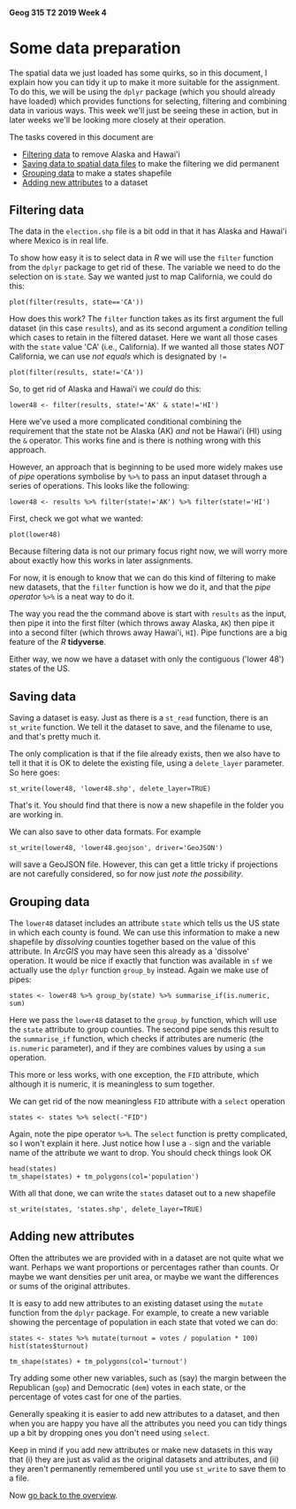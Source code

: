 #### Geog 315 T2 2019 Week 4
# Some data preparation
The spatial data we just loaded has some quirks, so in this document, I explain how you can tidy it up to make it more suitable for the assignment. To do this, we will be using the `dplyr` package (which you should already have loaded) which provides functions for selecting, filtering and combining data in various ways. This week we'll just be seeing these in action, but in later weeks we'll be looking more closely at their operation.

The tasks covered in this document are
+ [Filtering data](#filtering-data) to remove Alaska and Hawai'i
+ [Saving data to spatial data files](#saving-data) to make the filtering we did permanent
+ [Grouping data](#grouping-data) to make a states shapefile
+ [Adding new attributes](#adding-new-attributes) to a dataset

## Filtering data
The data in the `election.shp` file is a bit odd in that it has Alaska and Hawai'i where Mexico is in real life. 

To show how easy it is to select data in *R* we will use the `filter` function from the `dplyr` package to get rid of these. The variable we need to do the selection on is `state`. Say we wanted just to map California, we could do this:

```{r}
plot(filter(results, state=='CA'))
```

How does this work? The `filter` function takes as its first argument the full dataset (in this case `results`), and as its second argument a *condition* telling which cases to retain in the filtered dataset. Here we want all those cases with the `state` value 'CA' (i.e., California). If we wanted all those states *NOT* California, we can use *not equals* which is designated by `!=`

```{r}
plot(filter(results, state!='CA'))
```

So, to get rid of Alaska and Hawai'i we *could* do this:

```{r}
lower48 <- filter(results, state!='AK' & state!='HI')
```

Here we've used a more complicated conditional combining the requirement that the state not be Alaska (AK) *and* not be Hawai'i (HI) using the `&` operator. This works fine and is there is nothing wrong with this approach. 

However, an approach that is beginning to be used more widely makes use of *pipe* operations symbolise by `%>%` to pass an input dataset through a series of operations. This looks like the following:


```{r}
lower48 <- results %>% filter(state!='AK') %>% filter(state!='HI')
```

First, check we got what we wanted:

```{r}
plot(lower48)
```

Because filtering data is not our primary focus right now, we will worry more about exactly how this works in later assignments. 

For now, it is enough to know that we can do this kind of filtering to make new datasets, that the `filter` function is how we do it, and that the *pipe operator* `%>%` is a neat way to do it. 

The way you read the the command above is start with `results` as the input, then pipe it into the first filter (which throws away Alaska, `AK`) then pipe it into a second filter (which throws away Hawai'i, `HI`). Pipe functions are a big feature of the *R* **tidyverse**.

Either way, we now we have a dataset with only the contiguous ('lower 48') states of the US.

## Saving data
Saving a dataset is easy. Just as there is a `st_read` function, there is an `st_write` function. We tell it the dataset to save, and the filename to use, and that's pretty much it. 

The only complication is that if the file already exists, then we also have to tell it that it is OK to delete the existing file, using a `delete_layer` parameter. So here goes:

```{r}
st_write(lower48, 'lower48.shp', delete_layer=TRUE)
```

That's it. You should find that there is now a new shapefile in the folder you are working in.

We can also save to other data formats. For example

```{r}
st_write(lower48, 'lower48.geojson', driver='GeoJSON')
```

will save a GeoJSON file. However, this can get a little tricky if projections are not carefully considered, so for now just *note the possibility*.

## Grouping data
The `lower48` dataset includes an attribute `state` which tells us the US state in which each county is found. We can use this information to make a new shapefile by *dissolving* counties together based on the value of this attribute. In *ArcGIS* you may have seen this already as a 'dissolve' operation. It would be nice if exactly that function was available in `sf` we actually use the `dplyr` function `group_by` instead. Again we make use of pipes:

```{r}
states <- lower48 %>% group_by(state) %>% summarise_if(is.numeric, sum)
```

Here we pass the `lower48` dataset to the `group_by` function, which will use the `state` attribute to group counties. The second pipe sends this result to the `summarise_if` function, which checks if attributes are numeric (the `is.numeric` parameter), and if they are combines values by using a `sum` operation. 

This more or less works, with one exception, the `FID` attribute, which although it is numeric, it is meaningless to sum together. 

We can get rid of the now meaningless `FID` attribute with a `select` operation

```{r}
states <- states %>% select(-"FID")
```

Again, note the pipe operator `%>%`. The `select` function is pretty complicated, so I won't explain it here. Just notice how I use a `-` sign and the variable name of the attribute we want to drop. You should check things look OK

```{r}
head(states)
tm_shape(states) + tm_polygons(col='population')
```

With all that done, we can write the `states` dataset out to a new shapefile

```{r}
st_write(states, 'states.shp', delete_layer=TRUE)
```

## Adding new attributes
Often the attributes we are provided with in a dataset are not quite what we want. Perhaps we want proportions or percentages rather than counts. Or maybe we want densities per unit area, or maybe we want the differences or sums of the original attributes.

It is easy to add new attributes to an existing dataset using the `mutate` function from the `dplyr` package. For example, to create a new variable showing the percentage of population in each state that voted we can do:

```{r}
states <- states %>% mutate(turnout = votes / population * 100)
hist(states$turnout)
```

```{r}
tm_shape(states) + tm_polygons(col='turnout')
```

Try adding some other new variables, such as (say) the margin between the Republican (`gop`) and Democratic (`dem`) votes in each state, or the percentage of votes cast for one of the parties.

Generally speaking it is easier to add new attributes to a dataset, and then when you are happy you have all the attributes you need you can tidy things up a bit by dropping ones you don't need using `select`.

Keep in mind if you add new attributes or make new datasets in this way that (i) they are just as valid as the original datasets and attributes, and (ii) they aren't permanently remembered until you use `st_write` to save them to a file. 

Now [go back to the overview](lab-03-00-overview.md).